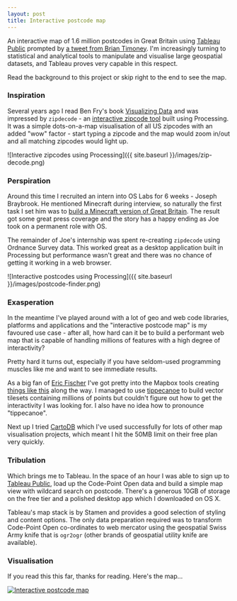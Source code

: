 ```yaml
---
layout: post
title: Interactive postcode map
---
```

An interactive map of 1.6 million postcodes in Great Britain using [Tableau Public](https://public.tableau.com/s/) prompted by [a tweet from Brian Timoney](https://twitter.com/briantimoney/status/605430821730684928). I'm increasingly turning to statistical and analytical tools to manipulate and visualise large geospatial datasets, and Tableau proves very capable in this respect.

Read the background to this project or skip right to the end to see the map.

### Inspiration

Several years ago I read Ben Fry's book [Visualizing Data](http://www.amazon.co.uk/exec/obidos/ASIN/0596514557/ref=nosim/benfrycom-20) and was impressed by `zipdecode` - an [interactive zipcode tool](http://benfry.com/zipdecode/) built using Processing. It was a simple dots-on-a-map visualisation of all US zipcodes with an added &quot;wow&quot; factor - start typing a zipcode and the map would zoom in/out and all matching zipcodes would light up.

![Interactive zipcodes using Processing]({{ site.baseurl }}/images/zip-decode.png)

### Perspiration

Around this time I recruited an intern into OS Labs for 6 weeks - Joseph Braybrook. He mentioned Minecraft during interview, so naturally the first task I set him was to [build a Minecraft version of Great Britain](http://www.ordnancesurvey.co.uk/innovate/developers/minecraft-map-britain.html). The result got some great press coverage and the story has a happy ending as Joe took on a permanent role with OS.

The remainder of Joe's internship was spent re-creating `zipdecode` using Ordnance Survey data. This worked great as a desktop application built in Processing but performance wasn't great and there was no chance of getting it working in a web browser.

![Interactive postcodes using Processing]({{ site.baseurl }}/images/postcode-finder.png)

### Exasperation

In the meantime I've played around with a lot of geo and web code libraries, platforms and applications and the &quot;interactive postcode map&quot; is my favoured use case - after all, how hard can it be to build a performant web map that is capable of handling millions of features with a high degree of interactivity?

Pretty hard it turns out, especially if you have seldom-used programming muscles like me and want to see immediate results.

As a big fan of [Eric Fischer](https://www.mapbox.com/about/team/#eric-fischer) I've got pretty into the Mapbox tools creating [things like this](http://gdunlop.github.io/Vector-maps-in-the-browser) along the way. I managed to use [tippecanoe](https://github.com/mapbox/tippecanoe) to build vector tilesets containing millions of points but couldn't figure out how to get the interactivity I was looking for. I also have no idea how to pronounce &quot;tippecanoe&quot;.

Next up I tried [CartoDB](https://cartodb.com/) which I've used successfully for lots of other map visualisation projects, which meant I hit the 50MB limit on their free plan very quickly.

### Tribulation

Which brings me to Tableau. In the space of an hour I was able to sign up to [Tableau Public](https://public.tableau.com/s/), load up the Code-Point Open data and build a simple map view with wildcard search on postcode. There's a generous 10GB of storage on the free tier and a polished desktop app which I downloaded on OS X.

Tableau's map stack is by Stamen and provides a good selection of styling and content options. The only data preparation required was to transform Code-Point Open co-ordinates to web mercator using the geospatial Swiss Army knife that is `ogr2ogr` (other brands of geospatial utility knife are available).

### Visualisation

If you read this this far, thanks for reading. Here's the map...

<script type='text/javascript' src='https://public.tableau.com/javascripts/api/viz_v1.js'></script><div class='tableauPlaceholder' style='width: 540px; height: 720px;'><noscript><a href='http:&#47;&#47;gdunlop.github.io&#47;Interactive-postcode-map'><img alt='Interactive postcode map' src='https:&#47;&#47;public.tableau.com&#47;static&#47;images&#47;Bo&#47;Book1_3180&#47;cp-map&#47;1_rss.png' style='border: none' /></a></noscript><object class='tableauViz' width='540' height='720' style='display:none;'><param name='host_url' value='https%3A%2F%2Fpublic.tableau.com%2F' /> <param name='site_root' value='' /><param name='name' value='Book1_3180&#47;cp-map' /><param name='tabs' value='no' /><param name='toolbar' value='yes' /><param name='static_image' value='https:&#47;&#47;public.tableau.com&#47;static&#47;images&#47;Bo&#47;Book1_3180&#47;cp-map&#47;1.png' /> <param name='animate_transition' value='yes' /><param name='display_static_image' value='yes' /><param name='display_spinner' value='yes' /><param name='display_overlay' value='yes' /><param name='display_count' value='yes' /><param name='showVizHome' value='no' /><param name='showTabs' value='y' /><param name='bootstrapWhenNotified' value='true' /></object></div>
